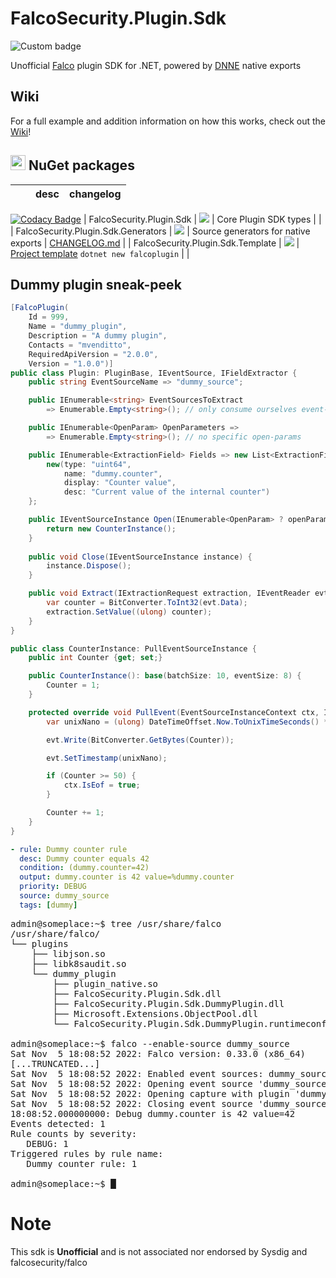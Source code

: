 # FalcoSecurity.Plugin.Sdk

![Custom badge](https://img.shields.io/endpoint?style=for-the-badge&url=https%3A%2F%2Fgist.githubusercontent.com%2Fmvenditto%2F1f05448331025247c1c3375ebe2ba5cf%2Fraw%2F935e97d07d5e67a5cc250fb347a4c72b87ee2ec6%2Ffalco-plugin-sdk_plugin-api-version.json)
<br>

Unofficial [Falco](https://github.com/falcosecurity/falco) plugin SDK for .NET, powered by [DNNE](https://github.com/AaronRobinsonMSFT/DNNE) native exports

## Wiki

For a full example and addition information on how this works, check out the [Wiki](https://github.com/mvenditto/FalcoSecurity.Plugin.Sdk/wiki/Dummy-counter-plugin)!

## <img src="https://upload.wikimedia.org/wikipedia/commons/thumb/2/25/NuGet_project_logo.svg/2048px-NuGet_project_logo.svg.png" width="24" />  NuGet packages
|     |      | desc  | changelog |
|-----|------|-------|-----------|
[![Codacy Badge](https://api.codacy.com/project/badge/Grade/fa47b13df4414d8ba3298cf777fe74a4)](https://app.codacy.com/gh/mvenditto/FalcoSecurity.Plugin.Sdk?utm_source=github.com&utm_medium=referral&utm_content=mvenditto/FalcoSecurity.Plugin.Sdk&utm_campaign=Badge_Grade_Settings)
| FalcoSecurity.Plugin.Sdk  | [![](https://img.shields.io/nuget/v/FalcoSecurity.Plugin.Sdk?style=flat-square&label=nuget)](https://www.nuget.org/packages/FalcoSecurity.Plugin.Sdk/)  | Core Plugin SDK types |  |     
| FalcoSecurity.Plugin.Sdk.Generators | [![](https://img.shields.io/nuget/v/FalcoSecurity.Plugin.Sdk.Generators?style=flat-square&label=nuget)](https://www.nuget.org/packages/FalcoSecurity.Plugin.Sdk.Generators/)  | Source generators for native exports | [CHANGELOG.md](https://github.com/mvenditto/FalcoSecurity.Plugin.Sdk/blob/master/FalcoSecurity.Plugin.Sdk.Generators/CHANGELOG.md) |
| FalcoSecurity.Plugin.Sdk.Template | [![](https://img.shields.io/nuget/v/FalcoSecurity.Plugin.Sdk.Template?style=flat-square&label=nuget)](https://www.nuget.org/packages/FalcoSecurity.Plugin.Sdk.Template/) | [Project template](https://github.com/mvenditto/FalcoSecurity.Plugin.Sdk/wiki/Getting-Started#The-falcoplugin-template) `dotnet new falcoplugin` |  |

## Dummy plugin sneak-peek
```cs
[FalcoPlugin(
    Id = 999,
    Name = "dummy_plugin",
    Description = "A dummy plugin",
    Contacts = "mvenditto",
    RequiredApiVersion = "2.0.0",
    Version = "1.0.0")]
public class Plugin: PluginBase, IEventSource, IFieldExtractor {
    public string EventSourceName => "dummy_source";

    public IEnumerable<string> EventSourcesToExtract 
        => Enumerable.Empty<string>(); // only consume ourselves event-source

    public IEnumerable<OpenParam> OpenParameters => 
        => Enumerable.Empty<string>(); // no specific open-params

    public IEnumerable<ExtractionField> Fields => new List<ExtractionField> {
        new(type: "uint64",
            name: "dummy.counter",
            display: "Counter value",
            desc: "Current value of the internal counter")
    };

    public IEventSourceInstance Open(IEnumerable<OpenParam> ? openParams) {
        return new CounterInstance();
    }
    
    public void Close(IEventSourceInstance instance) {
        instance.Dispose();
    }

    public void Extract(IExtractionRequest extraction, IEventReader evt) {
        var counter = BitConverter.ToInt32(evt.Data);
        extraction.SetValue((ulong) counter);
    }
}

public class CounterInstance: PullEventSourceInstance {
    public int Counter {get; set;}

    public CounterInstance(): base(batchSize: 10, eventSize: 8) {
        Counter = 1;
    }

    protected override void PullEvent(EventSourceInstanceContext ctx, IEventWriter evt) {
        var unixNano = (ulong) DateTimeOffset.Now.ToUnixTimeSeconds() * 1000000000;

        evt.Write(BitConverter.GetBytes(Counter));

        evt.SetTimestamp(unixNano);

        if (Counter >= 50) {
            ctx.IsEof = true;
        }

        Counter += 1;
    }
}
```

```yaml
- rule: Dummy counter rule
  desc: Dummy counter equals 42
  condition: (dummy.counter=42)
  output: dummy.counter is 42 value=%dummy.counter
  priority: DEBUG
  source: dummy_source
  tags: [dummy]
```
<pre><samp>admin@someplace:~$ <kbd>tree /usr/share/falco</kbd>
/usr/share/falco/
└── plugins
    ├── libjson.so
    ├── libk8saudit.so
    └── dummy_plugin
        ├── plugin_native.so
        ├── FalcoSecurity.Plugin.Sdk.dll
        ├── FalcoSecurity.Plugin.Sdk.DummyPlugin.dll
        ├── Microsoft.Extensions.ObjectPool.dll
        └── FalcoSecurity.Plugin.Sdk.DummyPlugin.runtimeconfig.json</samp>
        
<samp>admin@someplace:~$ <kbd>falco --enable-source dummy_source</kbd>
Sat Nov  5 18:08:52 2022: Falco version: 0.33.0 (x86_64)
[...TRUNCATED...]
Sat Nov  5 18:08:52 2022: Enabled event sources: dummy_source
Sat Nov  5 18:08:52 2022: Opening event source 'dummy_source'
Sat Nov  5 18:08:52 2022: Opening capture with plugin 'dummy_plugin'
Sat Nov  5 18:08:52 2022: Closing event source 'dummy_source'
18:08:52.000000000: Debug dummy.counter is 42 value=42
Events detected: 1
Rule counts by severity:
   DEBUG: 1
Triggered rules by rule name:
   Dummy counter rule: 1

admin@someplace:~$ █</samp></pre>

# Note
This sdk is **Unofficial** and is not associated nor endorsed by Sysdig and falcosecurity/falco
